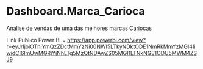 # Dashboard.Marca_Carioca


Análise de vendas de uma das melhores marcas Cariocas


Link Publico Power BI = https://app.powerbi.com/view?r=eyJrIjoiOThiYmQzZDctMmYzNi00NWI5LTkyNDktODE1NmRkMmYzMGI4IiwidCI6ImUwMGRjYjNhLTg5MzQtNDAwZS05MGI1LTNkNGE1ODU5MWM4ZSJ9
